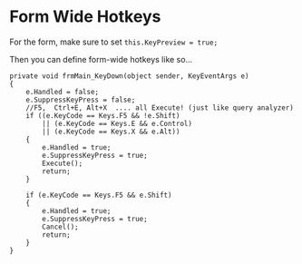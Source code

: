 ﻿# Form Wide Hotkeys

For the form, make sure to set `this.KeyPreview = true;`

Then you can define form-wide hotkeys like so...

    private void frmMain_KeyDown(object sender, KeyEventArgs e)
    {
        e.Handled = false;
        e.SuppressKeyPress = false;
        //F5,  Ctrl+E, Alt+X  .... all Execute! (just like query analyzer)
        if ((e.KeyCode == Keys.F5 && !e.Shift)
            || (e.KeyCode == Keys.E && e.Control)
            || (e.KeyCode == Keys.X && e.Alt))
        {
            e.Handled = true;
            e.SuppressKeyPress = true;
            Execute();
            return;
        }

        if (e.KeyCode == Keys.F5 && e.Shift)
        {
            e.Handled = true;
            e.SuppressKeyPress = true;
            Cancel();
            return;
        }
    }